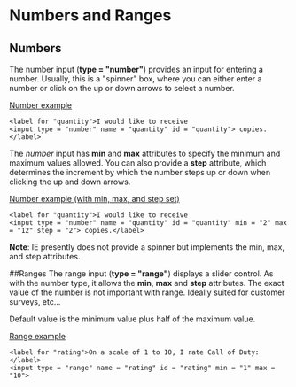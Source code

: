 
# Numbers and Ranges

## Numbers
The number input (**type = "number"**) provides an input for entering a number. Usually, this is a "spinner" box, 
where you can either enter a number or click on the up or down arrows to select a number.

<a href="archives/Class Htmls/form5.htm" target = "_blank">Number example</a>

~~~
<label for "quantity">I would like to receive
<input type = "number" name = "quantity" id = "quantity"> copies.</label>
~~~

The *number* input has **min** and **max** attributes to specify the minimum and maximum values allowed. 
You can also provide a **step** attribute, which determines the increment by which the number steps up or down when clicking the 
up and down arrows.

<a href="archives/Class Htmls/form6.htm" target = "_blank">Number example (with min, max, and step set)</a>

~~~
<label for "quantity">I would like to receive
<input type = "number" name = "quantity" id = "quantity" min = "2" max = "12" step = "2"> copies.</label>
~~~

**Note**: IE presently does not provide a spinner but implements the min, max, and step attributes.

##Ranges
The range input (**type = "range"**) displays a slider control. As with the number type, it allows the **min**, **max** and **step** 
attributes. The exact value of the number is not important with range. Ideally suited for customer surveys, etc...

Default value is the minimum value plus half of the maximum value.

<a href="archives/Class Htmls/form7.htm" target = "_blank">Range example</a>

~~~
<label for "rating">On a scale of 1 to 10, I rate Call of Duty: </label>
<input type = "range" name = "rating" id = "rating" min = "1" max = "10">
~~~
